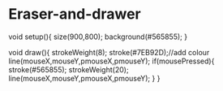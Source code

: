# Eraser-and-drawer
void setup(){
size(900,800);
background(#565855);
}

void draw(){
  strokeWeight(8);
stroke(#7EB92D);//add colour
line(mouseX,mouseY,pmouseX,pmouseY);
if(mousePressed){
  stroke(#565855);
   strokeWeight(20);
line(mouseX,mouseY,pmouseX,pmouseY);
 }
}
